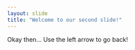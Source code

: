 ```yaml
---
layout: slide
title: "Welcome to our second slide!"
---
```

Okay then...
Use the left arrow to go back!
